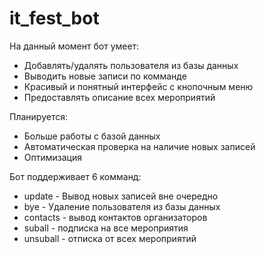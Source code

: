 # it_fest_bot

На данный момент бот умеет:
 - Добавлять/удалять пользователя из базы данных
 - Выводить новые записи по комманде
 - Красивый и понятный интерфейс с кнопочным меню
 - Предоставлять описание всех мероприятий

Планируется:
 - Больше работы с базой данных
 - Автоматическая проверка на наличие новых записей
 - Оптимизация

Бот поддерживает 6 комманд:
 - update - Вывод новых записей вне очередно
 - bye - Удаление пользователя из базы данных
 - contacts - вывод контактов организаторов
 - suball - подписка на все мероприятия 
 - unsuball - отписка от всех мероприятий

